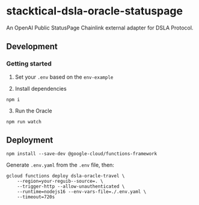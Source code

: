 # stacktical-dsla-oracle-statuspage
An OpenAI Public StatusPage Chainlink external adapter for DSLA Protocol.

## Development

### Getting started

1. Set your `.env` based on the `env-example`

2. Install dependencies

```
npm i
```

3. Run the Oracle

```
npm run watch
```

## Deployment

```
npm install --save-dev @google-cloud/functions-framework
```

Generate `.env.yaml` from the `.env` file, then:

```
gcloud functions deploy dsla-oracle-travel \
    --region=your-reguib--source=. \
    --trigger-http --allow-unauthenticated \
    --runtime=nodejs16 --env-vars-file=./.env.yaml \
    --timeout=720s
```